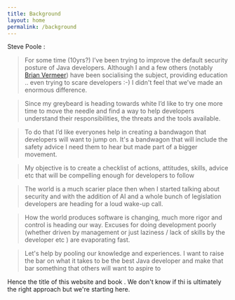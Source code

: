 ```yaml
---
title: Background
layout: home
permalink: /background
---
```

Steve Poole :

>For some time (10yrs?)  I’ve been trying to improve the default security posture of Java developers.  Although I and a few others (notably [Brian Vermeer](https://www.linkedin.com/in/brianvermeer/)) have been socialising the subject, providing education .. even trying to scare developers :-)  I didn't feel that we’ve made an enormous difference.

>Since my greybeard is heading towards white I’d like to try one more time to move the needle and find a way to help developers understand their responsibilities, the threats and the tools available.

> To do that I’d like everyones help in creating a bandwagon that developers will want to jump on.  It's a bandwagon that will include the safety advice I need them to hear but made part of a bigger movement.

> My objective is to create a checklist of actions, attitudes, skills, advice etc that will be compelling enough for developers to follow

> The world is a much scarier place then when I started talking about security and with the addition of AI and a whole bunch of legislation developers are heading for a loud wake-up call.

> How the world produces software is changing, much more rigor and control is heading our way.
> Excuses for doing development poorly (whether driven by management or just laziness / lack of skills by the developer etc ) are evaporating fast.

> Let's help by pooling our knowledge and experiences. I want to raise the bar on what it takes to be the best Java developer and make that bar something that others will want to aspire to

Hence the title of this website and book .  We don't know if thi is ultimately the right approach but we're starting here.




